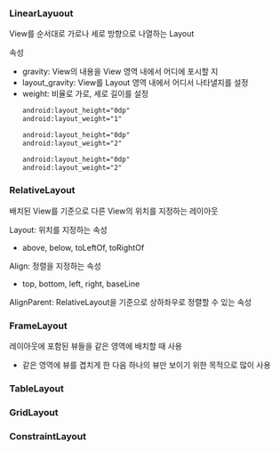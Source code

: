 ### LinearLayuout
View를 순서대로 가로나 세로 방향으로 나열하는 Layout

속성
- gravity: View의 내용을 View 영역 내에서 어디에 포시할 지 
- layout_gravity: View를 Layout 영역 내에서 어디서 나타낼지를 설정
- weight: 비율로 가로, 세로 길이를 설정
   ```xml
   android:layout_height="0dp"
   android:layout_weight="1"

   android:layout_height="0dp"
   android:layout_weight="2"

   android:layout_height="0dp"
   android:layout_weight="2"
   ```

### RelativeLayout
배치된 View를 기준으로 다른 View의 위치를 지정하는 레이아웃

Layout: 위치를 지정하는 속성
- above, below, toLeftOf, toRightOf

Align: 정렬을 지정하는 속성
- top, bottom, left, right, baseLine

AlignParent: RelativeLayout을 기준으로 상하좌우로 정렬할 수 있는 속성

### FrameLayout
레이아웃에 포함된 뷰들을 같은 영역에 배치할 때 사용
- 같은 영역에 뷰를 겹치게 한 다음 하나의 뷰만 보이기 위한 목적으로 많이 사용

### TableLayout

### GridLayout

### ConstraintLayout
